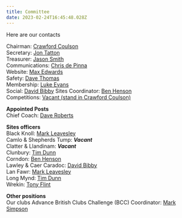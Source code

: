 ```yaml
---
title: Committee
date: 2023-02-24T16:45:48.028Z
---
```

H﻿ere are our contacts

Chairman: [Crawford Coulson](mailto:chairman@longmynd.org)\
Secretary: [Jon Tatton](mailto:secretary@longmynd.org)\
Treasurer: [Jason Smith](mailto:treasurer@longmynd.org)\
Communications:  [Chris de Pinna](mailto:comms@longmynd.org)\
Website: [Max Edwards](mailto:web@longmynd.org)\
Safety: [Dave Thomas](mailto:safety@longmynd.org)\
Membership: [Luke Evans](mailto:membership@longmynd.org)\
Social: [David Bibby](mailto:social@longmynd.org)
Sites Coordinator: [Ben Henson](mailto:sites@longmynd.org)\
Competitions: [Vacant (stand in Crawford Coulson) ](mailto:comps@longmynd.org)

**Appointed Posts**\
Chief Coach: [Dave Roberts](mailto:coaching@longmynd.org)

**Sites officers**\
Black Knoll: [Mark Leavesley](mailto:sites@longmynd.org)\
Camlo & Shepherds Tump: ***Vacant***\
Clatter & Llandinam: ***Vacant***\
Clunbury: [Tim Dunn](mailto:sites@longmynd.org)\
Corndon: [Ben Henson](mailto:sites@longmynd.org)\
Lawley & Caer Caradoc: [David Bibby](mailto:sites@longmynd.org)\
Lan Fawr: [Mark Leavesley](mailto:sites@longmynd.org)\
Long Mynd: [Tim Dunn](mailto:sites@longmynd.org)\
Wrekin: [Tony Flint](mailto:wrekin@longmynd.org)

**Other positions**\
Our clubs Advance British Clubs Challenge (BCC) Coordinator:  [Mark Simpson](mailto:comps@longmynd.org)